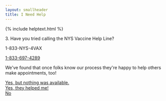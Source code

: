 ```yaml
---
layout: smallheader
title: I Need Help
---
```


{% include helptext.html %}

<p class="h3 mb-4">3. Have you tried calling the NYS Vaccine Help Line?</p>
<p class="text-center display-4 d-block">1-833-NYS-4VAX</p>
<p class="text-center"><a href="tel:+18336974829">1-833-697-4289</a></p>
<p>We've found that once folks know our process they're happy to help others make appointments, too!</p>

<div class="row w-100 mb-5">
<div class="col mx-auto"><a class="btn btn-success btn-lg btn-block py-md-3" href="/help-4b">Yes, but nothing was available.</a></div>
<div class="col mx-auto"><a class="btn btn-info btn-lg btn-block py-md-3" href="javascript:alert('Great! Please close this window.')">Yes, they helped me!</a></div>
<div class="col mx-auto"><a class="btn btn-warning btn-lg btn-block py-md-3" href="javascript:alert('Please try calling 1-833-NYS-4VAX.')">No</a></div>
</div>
